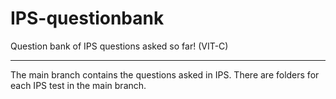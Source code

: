 # IPS-questionbank
Question bank of IPS questions asked so far! (VIT-C)

----------------------------------------------------
The main branch contains the questions asked in IPS.
There are folders for each IPS test in the main branch.

